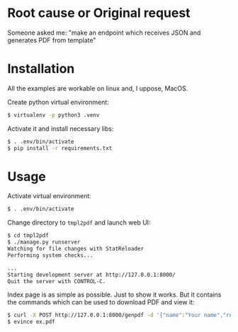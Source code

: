 # Root cause or Original request

Someone asked me: "make an endpoint which receives JSON and generates PDF from template"

# Installation

All the examples are workable on linux and, I uppose, MacOS.

Create python virtual environment:

```bash
$ virtualenv -p python3 .venv
```

Activate it and install necessary libs:

```bash
$ . .env/bin/activate
$ pip install -r requirements.txt
```

# Usage

Activate virtual environment:
```bash
$ . .env/bin/activate
```

Change directory to `tmpl2pdf` and launch web UI:

```bash
$ cd tmpl2pdf
$ ./manage.py runserver
Watching for file changes with StatReloader
Performing system checks...

...
Starting development server at http://127.0.0.1:8000/
Quit the server with CONTROL-C.
```

Index page is as simple as possible. Just to show it works.
But it contains the commands which can be used to download PDF and view it:

```bash
$ curl -X POST http://127.0.0.1:8000/genpdf -d '{"name":"Your name","request":"anything you want to write"}' -o ex.pdf
$ evince ex.pdf
```
